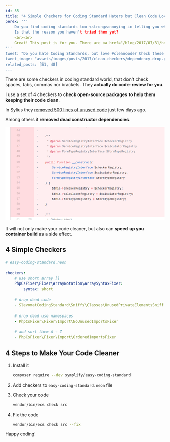 ```yaml
---
id: 55
title: "4 Simple Checkers for Coding Standard Haters but Clean Code Lovers"
perex: '''
    Do you find coding standards too <strong>annoying in telling you where to put that bracket</strong>?
    Is that the reason you haven't tried them yet?
    <br><br>
    Great! This post is for you. There are <a href="/blog/2017/07/31/how-php-coding-standard-tools-actually-work/#write-1-checke-save-hundreds-hours-of-work">other ways to use coding standard</a> and <strong>clean code</strong> is one of them.
'''
tweet: "Do you hate Coding Standards, but love #cleancode? Check these 4 helpful rules #php"
tweet_image: "assets/images/posts/2017/clean-checkers/dependency-drop.png"
related_posts: [51, 48]
---
```



There are some checkers in coding standard world, that don't check spaces, tabs, commas nor brackets. They **actually do code-review for you**.   


I use a set of 4 checkers to **check open-source packages to help them keeping their code clean**. 

In Sylius they [removed 500 lines of unused code](https://github.com/Sylius/Sylius/pull/8557) just few days ago.

Among others it **removed dead constructor dependencies**.

<img src="/assets/images/posts/2017/clean-checkers/dependency-drop.png" class="img-thumbnail">

It will not only make your code cleaner, but also can **speed up you container build** as a side effect.



## 4 Simple Checkers 


```yaml
# easy-coding-standard.neon

checkers:
    # use short array []
    PhpCsFixer\Fixer\ArrayNotation\ArraySyntaxFixer: 
        syntax: short

    # drop dead code
    - SlevomatCodingStandard\Sniffs\Classes\UnusedPrivateElementsSniff  

    # drop dead use namespaces
    - PhpCsFixer\Fixer\Import\NoUnusedImportsFixer 

    # and sort them A → Z
    - PhpCsFixer\Fixer\Import\OrderedImportsFixer 
```


## 4 Steps to Make Your Code Cleaner


1. Install it

    ```bash
    composer require --dev symplify/easy-coding-standard
    ```

2. Add checkers to `easy-coding-standard.neon` file
    
    
3. Check your code

    ```bash 
    vendor/bin/ecs check src
    ```

4. Fix the code

    ```bash
    vendor/bin/ecs check src --fix
    ```


Happy coding!

